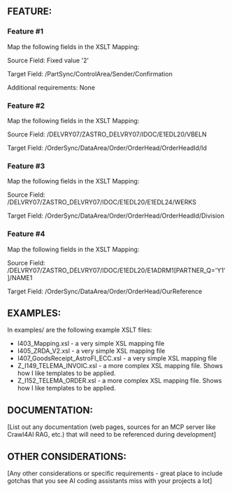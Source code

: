 ## FEATURE:

### Feature #1

Map the following fields in the XSLT Mapping:

Source Field: Fixed value '2'

Target Field: /PartSync/ControlArea/Sender/Confirmation

Additional requirements: None

### Feature #2

Map the following fields in the XSLT Mapping:

Source Field: /DELVRY07/ZASTRO_DELVRY07/IDOC/E1EDL20/VBELN

Target Field: /OrderSync/DataArea/Order/OrderHead/OrderHeadId/Id

### Feature #3

Map the following fields in the XSLT Mapping:

Source Field: /DELVRY07/ZASTRO_DELVRY07/IDOC/E1EDL20/E1EDL24/WERKS

Target Field: /OrderSync/DataArea/Order/OrderHead/OrderHeadId/Division

### Feature #4

Map the following fields in the XSLT Mapping:

Source Field: /DELVRY07/ZASTRO_DELVRY07/IDOC/E1EDL20/E1ADRM1[PARTNER_Q='Y1']/NAME1

Target Field: /OrderSync/DataArea/Order/OrderHead/OurReference

## EXAMPLES:

In examples/ are the following example XSLT files:

- I403_Mapping.xsl - a very simple XSL mapping file
- I405_ZRDA_V2.xsl - a very simple XSL mapping file
- I407_GoodsReceipt_AstroFI_ECC.xsl - a very simple XSL mapping file
- Z_I149_TELEMA_INVOIC.xsl - a more complex XSL mapping file. Shows how I like templates to be applied.
- Z_I152_TELEMA_ORDER.xsl - a more complex XSL mapping file. Shows how I like templates to be applied.

## DOCUMENTATION:

[List out any documentation (web pages, sources for an MCP server like Crawl4AI RAG, etc.) that will need to be referenced during development]

## OTHER CONSIDERATIONS:

[Any other considerations or specific requirements - great place to include gotchas that you see AI coding assistants miss with your projects a lot]
